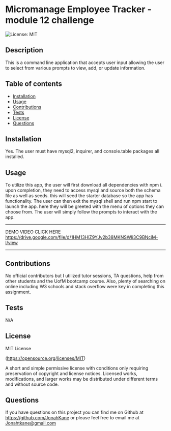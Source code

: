# Micromanage Employee Tracker - module 12 challenge

![License: MIT](https://img.shields.io/badge/License-MIT-yellow.svg)

## Description

This is a command line application that accepts user input allowing the user to select from various prompts to view, add, or update information.

## Table of contents

- [Installation](#installation)
- [Usage](#usage)
- [Contributions](#contributions)
- [Tests](#tests)
- [License](#license)
- [Questions](#questions)

## Installation

Yes. The user must have mysql2, inquirer, and console.table packages all installed.

## Usage

To utilize this app, the user will first download all dependencies with npm i. upon completion, they need to access mysql and source both the schema file as well as seeds. this will seed the starter database so the app has functionality. The user can then exit the mysql shell and run npm start to launch the app. here they will be greeted with the menu of options they can choose from. The user will simply follow the prompts to interact with the app.

---

DEMO VIDEO CLICK HERE https://drive.google.com/file/d/1HM13HlZ9YJv2b38MKNSWli3C9BNciM-l/view

---

## Contributions

No official contributors but I utilized tutor sessions, TA questions, help from other students and the UofM bootcamp course. Also, plenty of searching on online including W3 schools and stack overflow were key in completing this assignment.

## Tests

N/A

## License

MIT License

(https://opensource.org/licenses/MIT)

A short and simple permissive license with conditions only requiring preservation of copyright and license notices. Licensed works, modifications, and larger works may be distributed under different terms and without source code.

## Questions

If you have questions on this project you can find me on Github at https://github.com/JonahKane
or please feel free to email me at Jonahtkane@gmail.com
